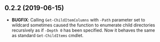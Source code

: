 ## 0.2.2 (2019-06-15)

- **BUGFIX**: Calling `Get-ChildItemColumns` with `-Path` parameter set to wildcard sometimes caused the function to enumerate child directories recursively as if `-Depth 0` has been specified. Now it behaves the same as standard `Get-ChildItems` cmdlet.
